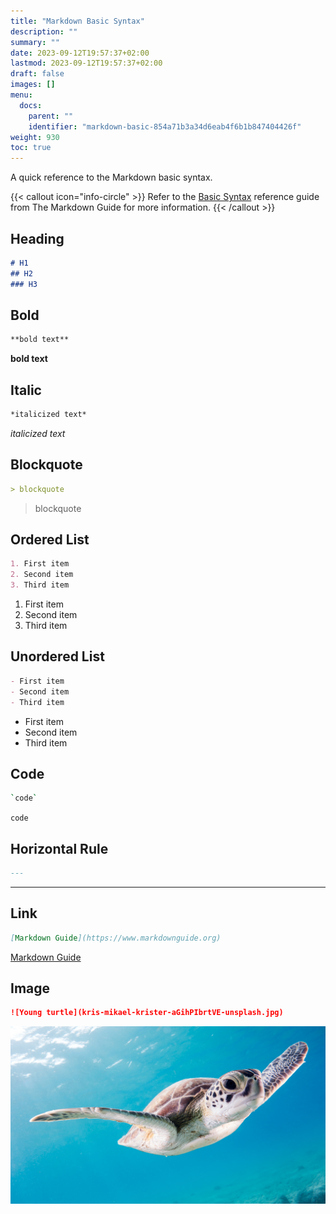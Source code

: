 ```yaml
---
title: "Markdown Basic Syntax"
description: ""
summary: ""
date: 2023-09-12T19:57:37+02:00
lastmod: 2023-09-12T19:57:37+02:00
draft: false
images: []
menu:
  docs:
    parent: ""
    identifier: "markdown-basic-854a71b3a34d6eab4f6b1b847404426f"
weight: 930
toc: true
---
```


A quick reference to the Markdown basic syntax.

{{< callout icon="info-circle" >}}
Refer to the [Basic Syntax](https://www.markdownguide.org/basic-syntax) reference guide from The Markdown Guide for more information.
{{< /callout >}}

## Heading

```md
# H1
## H2
### H3
```

## Bold

```md
**bold text**
```

**bold text**

## Italic

```md
*italicized text*
```

*italicized text*

## Blockquote

```md
> blockquote
```

> blockquote

## Ordered List

```md
1. First item
2. Second item
3. Third item
```

1. First item
2. Second item
3. Third item

## Unordered List

```md
- First item
- Second item
- Third item
```

- First item
- Second item
- Third item

## Code

```bash
`code`
```

`code`

## Horizontal Rule

```md
---
```

---

## Link

```md
[Markdown Guide](https://www.markdownguide.org)
```

[Markdown Guide](https://www.markdownguide.org)

## Image

```md
![Young turtle](kris-mikael-krister-aGihPIbrtVE-unsplash.jpg)
```

![Young turtle](kris-mikael-krister-aGihPIbrtVE-unsplash.jpg)
